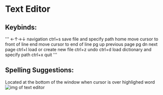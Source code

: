 # Text Editor 

## Keybinds:  
'''
←↑→↓           navigation
ctrl+s         save file and specify path
home           move cursor to front of line 
end            move cursor to end of line 
pg up          previous page
pg dn          next page
ctrl+l         load or create new file
ctrl+z         undo
ctrl+d         load dictionary and specify path
ctrl+x         quit
'''

## Spelling Suggestions: 
Located at the bottom of the window when cursor is over highlighed word 
![img of text editor](/../screenshots/text-editor-demo.jpg?raw=true)